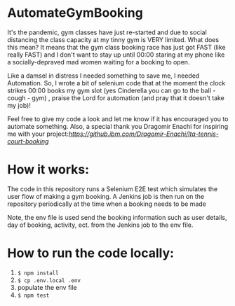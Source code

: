 # AutomateGymBooking

It's the pandemic, gym classes have just re-started and due to social distancing the class capacity at my tinny gym is VERY limited. What does this mean? It means that the gym class booking race has just got FAST (like really FAST) and I don't want to stay up until 00:00 staring at my phone like a socially-depraved mad women waiting for a booking to open.

Like a damsel in distress I needed something to save me, I needed Automation. So, I wrote a bit of selenium code that at the moment the clock strikes 00:00 books my gym slot (yes Cinderella you can go to the ball -cough - gym) , praise the Lord for automation (and pray that it doesn't take my job)!

Feel free to give my code a look and let me know if it has encouraged you to automate something. Also, a special thank you Dragomir Enachi for inspiring me with your project:_https://github.ibm.com/Dragomir-Enachi/lta-tennis-court-booking_

# How it works:

The code in this repository runs a Selenium E2E test which simulates the user flow of making a gym booking. A Jenkins job is then run on the repository periodically at the time when a booking needs to be made

Note, the env file is used send the booking information such as user details, day of booking, activity, ect. from the Jenkins job to the env file.

# How to run the code locally:

1. `$ npm install `
2. `$ cp .env.local .env`
3. populate the env file
4. `$ npm test `
